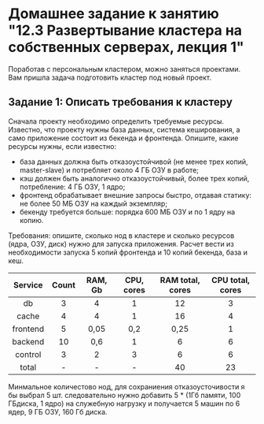 # Домашнее задание к занятию "12.3 Развертывание кластера на собственных серверах, лекция 1"
Поработав с персональным кластером, можно заняться проектами. Вам пришла задача подготовить кластер под новый проект.

## Задание 1: Описать требования к кластеру
Сначала проекту необходимо определить требуемые ресурсы. Известно, что проекту нужны база данных, система кеширования, а само приложение состоит из бекенда и фронтенда. Опишите, какие ресурсы нужны, если известно:

* база данных должна быть отказоустойчивой (не менее трех копий, master-slave) и потребляет около 4 ГБ ОЗУ в работе;
* кэш должен быть аналогично отказоустойчивый, более трех копий, потребление: 4 ГБ ОЗУ, 1 ядро;
* фронтенд обрабатывает внешние запросы быстро, отдавая статику: не более 50 МБ ОЗУ на каждый экземпляр;
* бекенду требуется больше: порядка 600 МБ ОЗУ и по 1 ядру на копию.

Требования: опишите, сколько нод в кластере и сколько ресурсов (ядра, ОЗУ, диск) нужно для запуска приложения. Расчет вести из необходимости запуска 5 копий фронтенда и 10 копий бекенда, база и кеш.

|  Service |  Count | RAM, Gb |  CPU, cores | RAM total, cores | CPU total, cores |
|:--------:|:------:|:-------:|:-----------:|:----------------:|:----------------:|
| db       |    3   |    4    |      1      |        12        |         3        |
| cache    |    4   |    4    |      1      |        16        |         4        |
| frontend |    5   |   0,05  |     0,2     |       0,25       |         1        |
| backend  |   10   |   0,6   |      1      |         6        |         6        |
| control  |    3   |    2    |      3      |         6        |         6        |
| total    |    -   |    -    |      -      |        40        |        23        |

Минмальное количестово нод, для сохраниения отказоусточивости я бы выбрал 5 шт. следовательно нужно добавить 5 * (1Гб памяти, 100 ГБдиска, 1 ядро) на служебную нагрузку и получается 5 машин по 6 ядер, 9 ГБ ОЗУ, 160 Гб диска.

